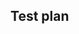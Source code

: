 <!-- Does this pull request include a feature that's important for marketing and enablement? If so, please apply the job-fair label, uncomment the following below and include it in your PR. -->


<!-- ## Marketing and Enablement

**Feature Name:**
**Description:**
**Relevant Docs:**

| <Question>                                                        | <Answer> |
| ----------------------------------------------------------------- | -------- |
| What is the value prop?                                           | <answer> |
| Which users is this valuable to? Free tier / enterprise / both?   | <answer> |
| Known limitations                                                 | <answer> |
| How the customer can enable/configure                             | <answer> |
| Is this a good candidate for gif or demo?                         | Yes/No   | -->
## Test plan

<!-- Required. See https://docs.sourcegraph.com/dev/background-information/testing_principles. -->
